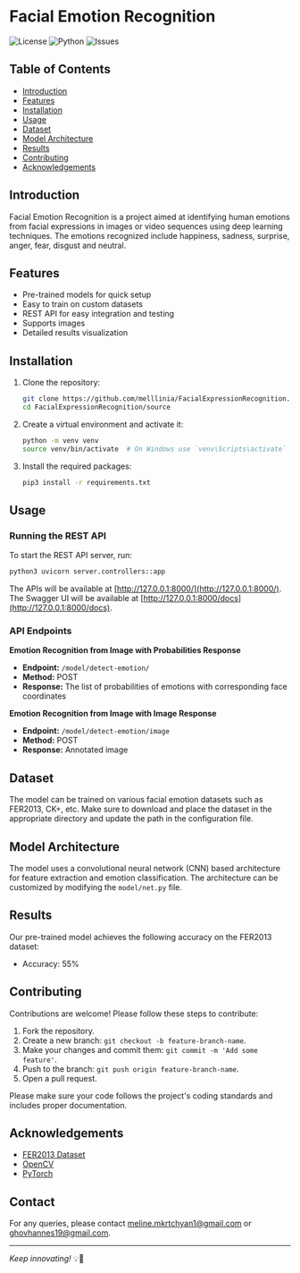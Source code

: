 # Facial Emotion Recognition

![License](https://img.shields.io/github/license/melllinia/FacialExpressionRecognition)
![Python](https://img.shields.io/badge/python-3.7%2B-blue)
![Issues](https://img.shields.io/github/issues/melllinia/FacialExpressionRecognition)

## Table of Contents

- [Introduction](#introduction)
- [Features](#features)
- [Installation](#installation)
- [Usage](#usage)
- [Dataset](#dataset)
- [Model Architecture](#model-architecture)
- [Results](#results)
- [Contributing](#contributing)
- [Acknowledgements](#acknowledgements)

## Introduction

Facial Emotion Recognition is a project aimed at identifying human emotions from facial expressions in images or video sequences using deep learning techniques. The emotions recognized include happiness, sadness, surprise, anger, fear, disgust and neutral.

## Features

- Pre-trained models for quick setup
- Easy to train on custom datasets
- REST API for easy integration and testing
- Supports images
- Detailed results visualization

## Installation

1. Clone the repository:
    ```sh
    git clone https://github.com/melllinia/FacialExpressionRecognition.git
    cd FacialExpressionRecognition/source
    ```

2. Create a virtual environment and activate it:
    ```sh
    python -m venv venv
    source venv/bin/activate  # On Windows use `venv\Scripts\activate`
    ```

3. Install the required packages:
    ```sh
    pip3 install -r requirements.txt
    ```

## Usage

### Running the REST API

To start the REST API server, run:

```sh
python3 uvicorn server.controllers::app
```

The APIs will be available at [http://127.0.0.1:8000/](http://127.0.0.1:8000/).
The Swagger UI will be available at [http://127.0.0.1:8000/docs](http://127.0.0.1:8000/docs).

### API Endpoints

**Emotion Recognition from Image with Probabilities Response**

- **Endpoint:** `/model/detect-emotion/`
- **Method:** POST
- **Response:** The list of probabilities of emotions with corresponding face coordinates 

**Emotion Recognition from Image with Image Response**

- **Endpoint:** `/model/detect-emotion/image`
- **Method:** POST
- **Response:** Annotated image



## Dataset

The model can be trained on various facial emotion datasets such as FER2013, CK+, etc. Make sure to download and place the dataset in the appropriate directory and update the path in the configuration file.

## Model Architecture

The model uses a convolutional neural network (CNN) based architecture for feature extraction and emotion classification. The architecture can be customized by modifying the `model/net.py` file.

## Results

Our pre-trained model achieves the following accuracy on the FER2013 dataset:
- Accuracy: 55%

## Contributing

Contributions are welcome! Please follow these steps to contribute:

1. Fork the repository.
2. Create a new branch: `git checkout -b feature-branch-name`.
3. Make your changes and commit them: `git commit -m 'Add some feature'`.
4. Push to the branch: `git push origin feature-branch-name`.
5. Open a pull request.

Please make sure your code follows the project's coding standards and includes proper documentation.

## Acknowledgements

- [FER2013 Dataset](https://www.kaggle.com/datasets/msambare/fer2013)
- [OpenCV](https://opencv.org/)
- [PyTorch](https://pytorch.org/)

## Contact

For any queries, please contact [meline.mkrtchyan1@gmail.com](mailto:meline.mkrtchyan1@gmail.com) or [ghovhannes19@gmail.com](mailto:ghovhannes19@gmail.com).

---

*Keep innovating!* 💡🚀
